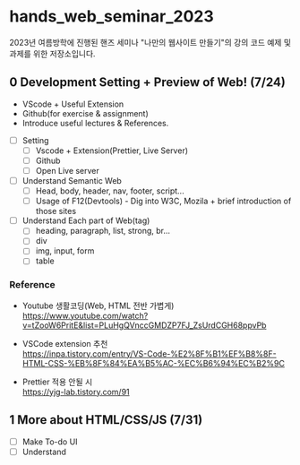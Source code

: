 # hands_web_seminar_2023

2023년 여름방학에 진행된 핸즈 세미나 "나만의 웹사이트 만들기"의 강의 코드 예제 및 과제를 위한 저장소입니다.

## 0 Development Setting + Preview of Web! (7/24)

- VScode + Useful Extension
- Github(for exercise & assignment)
- Introduce useful lectures & References.
- [ ] Setting
  - [ ] Vscode + Extension(Prettier, Live Server)
  - [ ] Github
  - [ ] Open Live server
- [ ] Understand Semantic Web
  - [ ] Head, body, header, nav, footer, script...
  - [ ] Usage of F12(Devtools) - Dig into W3C, Mozila + brief introduction of those sites
- [ ] Understand Each part of Web(tag)
  - [ ] heading, paragraph, list, strong, br...
  - [ ] div
  - [ ] img, input, form
  - [ ] table

### Reference

- Youtube 생활코딩(Web, HTML 전반 가볍게) <br/>
  https://www.youtube.com/watch?v=tZooW6PritE&list=PLuHgQVnccGMDZP7FJ_ZsUrdCGH68ppvPb

- VSCode extension 추천 <br/>
  https://inpa.tistory.com/entry/VS-Code-%E2%8F%B1%EF%B8%8F-HTML-CSS-%EB%8F%84%EA%B5%AC-%EC%B6%94%EC%B2%9C
- Prettier 적용 안될 시 <br/>
  https://yjg-lab.tistory.com/91

## 1 More about HTML/CSS/JS (7/31)

- [ ] Make To-do UI
- [ ] Understand
